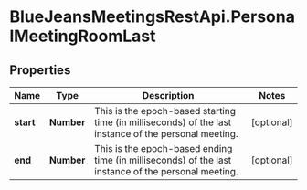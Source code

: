 # BlueJeansMeetingsRestApi.PersonalMeetingRoomLast

## Properties
Name | Type | Description | Notes
------------ | ------------- | ------------- | -------------
**start** | **Number** | This is the epoch-based starting time (in milliseconds) of the last instance of the personal meeting. | [optional] 
**end** | **Number** | This is the epoch-based ending time (in milliseconds) of the last instance of the personal meeting. | [optional] 


